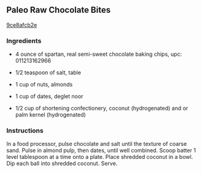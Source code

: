 ## Paleo Raw Chocolate Bites

[9ce8afcb2e](http://tastykitchen.com/recipes/desserts/paleo-raw-chocolate-bites/)

### Ingredients

 - 4 ounce of spartan, real semi-sweet chocolate baking chips, upc: 011213162966

 - 1/2 teaspoon of salt, table

 - 1 cup of nuts, almonds

 - 1 cup of dates, deglet noor

 - 1/2 cup of shortening confectionery, coconut (hydrogenated) and or palm kernel (hydrogenated)

### Instructions

In a food processor, pulse chocolate and salt until the texture of coarse sand. Pulse in almond pulp, then dates, until well combined. Scoop batter 1 level tablespoon at a time onto a plate. Place shredded coconut in a bowl. Dip each ball into shredded coconut. Serve.